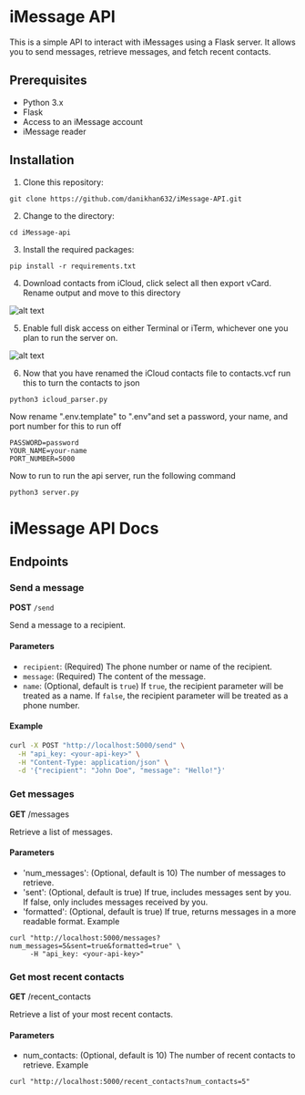 # iMessage API

This is a simple API to interact with iMessages using a Flask server. It allows you to send messages, retrieve messages, and fetch recent contacts.

## Prerequisites

- Python 3.x
- Flask
- Access to an iMessage account
- iMessage reader

## Installation


1. Clone this repository:

```
git clone https://github.com/danikhan632/iMessage-API.git
```

2. Change to the directory:
```
cd iMessage-api
```


3. Install the required packages:
```
pip install -r requirements.txt
```
4. Download contacts from iCloud, click select all then export vCard. Rename output and move to this directory

![alt text](https://i.imgur.com/47trZvZ.png)

5. Enable full disk access on either Terminal or iTerm, whichever one you plan to run the server on.

![alt text](https://i.imgur.com/tRkX16J.png)

6. Now that you have renamed the iCloud contacts file to contacts.vcf run this to turn the contacts to json

```
python3 icloud_parser.py
```

Now rename ".env.template" to ".env"and set a  password, your name, and port number for this to run off
```
PASSWORD=password
YOUR_NAME=your-name
PORT_NUMBER=5000
```

Now to run to run the api server, run the following command
```
python3 server.py
```


# iMessage API Docs

## Endpoints

### Send a message

**POST** `/send`

Send a message to a recipient.

#### Parameters

- `recipient`: (Required) The phone number or name of the recipient.
- `message`: (Required) The content of the message.
- `name`: (Optional, default is `true`) If `true`, the recipient parameter will be treated as a name. If `false`, the recipient parameter will be treated as a phone number.

#### Example

```bash
curl -X POST "http://localhost:5000/send" \
  -H "api_key: <your-api-key>" \
  -H "Content-Type: application/json" \
  -d '{"recipient": "John Doe", "message": "Hello!"}'

```


### Get messages
**GET**  /messages

Retrieve a list of messages.

#### Parameters
- 'num_messages': (Optional, default is 10) The number of messages to retrieve.
- 'sent': (Optional, default is true) If true, includes messages sent by you. If false, only includes messages received by you.
- 'formatted': (Optional, default is true) If true, returns messages in a more readable format.
Example
```
curl "http://localhost:5000/messages?num_messages=5&sent=true&formatted=true" \
     -H "api_key: <your-api-key>"
```


### Get most recent contacts
**GET** /recent_contacts

Retrieve a list of your most recent contacts.

#### Parameters
- num_contacts: (Optional, default is 10) The number of recent contacts to retrieve.
Example
```
curl "http://localhost:5000/recent_contacts?num_contacts=5"
```